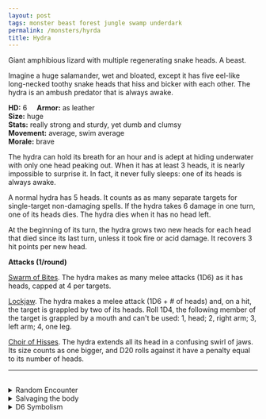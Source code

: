 ```yaml
---
layout: post
tags: monster beast forest jungle swamp underdark
permalink: /monsters/hyrda
title: Hydra
---
```


Giant amphibious lizard with multiple regenerating snake heads. A beast.

Imagine a huge salamander, wet and bloated, except it has five eel-like long-necked toothy snake heads that hiss and bicker with each other. The hydra is an ambush predator that is always awake.

**HD:** 6  &nbsp; &nbsp;  **Armor:** as leather <br>
**Size:** huge <br>
**Stats:** really strong and sturdy, yet dumb and clumsy<br>
**Movement:** average, swim average <br>
**Morale:** brave <br>

The hydra can hold its breath for an hour and is adept at hiding underwater with only one head peaking out. When it has at least 3 heads, it is nearly impossible to surprise it. In fact, it never fully sleeps: one of its heads is always awake.

A normal hydra has 5 heads. It counts as as many separate targets for single-target non-damaging spells. If the hydra takes 6 damage in one turn, one of its heads dies. The hydra dies when it has no head left.

At the beginning of its turn, the hydra grows two new heads for each head that died since its last turn, unless it took fire or acid damage. It recovers 3 hit points per new head.

**Attacks (1/round)**

<ins>Swarm of Bites</ins>. The hydra makes as many melee attacks (1D6) as it has heads, capped at 4 per targets.

<ins>Lockjaw</ins>. The hydra makes a melee attack (1D6 + # of heads) and, on a hit, the target is grappled by two of its heads. Roll 1D4, the following member of the target is grappled by a mouth and can't be used: 1, head; 2, right arm; 3, left arm; 4, one leg.


<ins>Choir of Hisses</ins>. The hydra extends all its head in a confusing swirl of jaws. Its size counts as one bigger, and D20 rolls against it have a penalty equal to its number of heads.

---

<br>

<details markdown="1">
<summary>Random Encounter</summary>
1. **Monster:** 1 hydra
1. **Lair:** A shaded pond, littered with broken bones and hiding a half submerged den. <br>    &nbsp; OR <br>    **Omen:** Multiple hissing noises.
1. **Spoor:** A large carcass, torn in five pieces.
1. **Tracks:** Heavyset huge salamander tracks.
1. **Trace:** A huge snake jawbone.
1. **Trace:** A 6’’ tooth.
</details>

<details markdown="1">
<summary>Salvaging the body</summary>

Hydra meat tastes like fish. Its skin makes good leather, but not as strong as one would think. What’s more valuable is its blood, which has strong regenerative properties.

<span class="alchemy">**Hydra Blood.** Can be drunk after being filtered and boiled. Will heal one wound overnight.</span>
</details>

<details markdown="1">
<summary>D6 Symbolism</summary>
In local cultures the arassas is a symbol of ...

1. Resilience
1. Inevitability
1. Birth
1. The Underworld
1. Water
1. Sacred 
</details>
